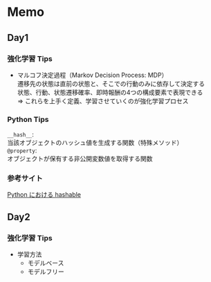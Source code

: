 # Memo

## Day1

### 強化学習 Tips  
* マルコフ決定過程（Markov Decision Process: MDP）  
遷移先の状態は直前の状態と、そこでの行動のみに依存して決定する  
状態、行動、状態遷移確率、即時報酬の4つの構成要素で表現できる  
⇒ これらを上手く定義、学習させていくのが強化学習プロセス  

### Python Tips
`__hash__`:  
当該オブジェクトのハッシュ値を生成する関数（特殊メソッド）  
`@property`:  
オブジェクトが保有する非公開変数値を取得する関数  

### 参考サイト
[Python における hashable](https://qiita.com/yoichi22/items/ebf6ab3c6de26ddcc09a)  

## Day2

### 強化学習 Tips  
* 学習方法  
  * モデルベース  
  * モデルフリー  





